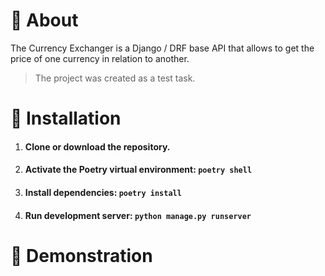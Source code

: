 # 📃 About
The Currency Exchanger is a Django / DRF base API that allows to get the price of one currency in relation to another.
> The project was created as a test task.

# 💽 Installation

1. #### Clone or download the repository.
2. #### Activate the Poetry virtual environment: `poetry shell`
3. #### Install dependencies: `poetry install`
4. #### Run development server: `python manage.py runserver`

# 🌄 Demonstration

